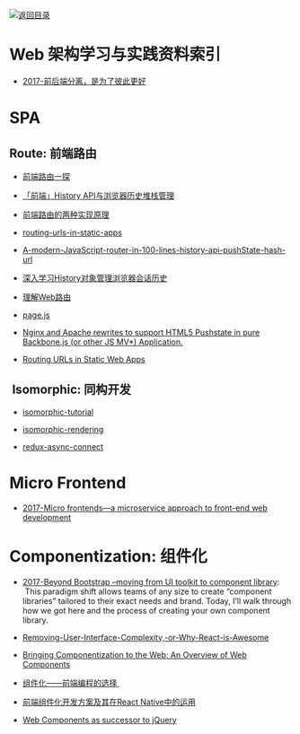 [![返回目录](https://parg.co/UGo)](https://parg.co/b4z) 



# Web 架构学习与实践资料索引



- [2017-前后端分离，是为了彼此更好](https://parg.co/bwq)
 

# SPA 


## Route: 前端路由


- [前端路由一探](http://mp.weixin.qq.com/s/nh4HlXmN2auwkFZSflwZtw)

- [「前端」History API与浏览器历史堆栈管理](https://github.com/ShowJoy-com/showjoy-blog/issues/2)

- [前端路由的两种实现原理](http://orangexc.xyz/2016/10/21/The-realization-principle-of-front-end-routin/?utm_source=tuicool&utm_medium=referral)

- [routing-urls-in-static-apps](https://staticapps.org/articles/routing-urls-in-static-apps/)

- [A-modern-JavaScript-router-in-100-lines-history-api-pushState-hash-url](http://krasimirtsonev.com/blog/article/A-modern-JavaScript-router-in-100-lines-history-api-pushState-hash-url)

- [深入学习History对象管理浏览器会话历史](http://blog.codingplayboy.com/2016/12/10/browser_history/?hmsr=toutiao.io&utm_medium=toutiao.io&utm_source=toutiao.io)

- [理解Web路由](https://mp.weixin.qq.com/s?__biz=MjM5MTA1MjAxMQ==&mid=2651225284&idx=1&sn=a842847bc3d11a9f3d3a74d4e3105543&chksm=bd49a5408a3e2c5688585074f2c18bc85e5b47b4e77580e301628a1bafe0e8b40d160ff34c3c&mpshare=1&scene=1&srcid=0113kQluZM3KC2EKVp2UwH1y&key=c4bc7a764749523898f79d6142d1bfa1d2be501266904669efa55f2856933bae2f7d646278f67a4d8b6d4df0992f684fa16da66ebaf180ae0139be3816d698d3962aa07d7b4bc19186296844de99db8e&ascene=0&uin=NjY5Njk1MDU%3D&devicetype=iMac+MacBookPro11%2C2+OSX+OSX+10.12.2+build(16C67)&version=12010210&nettype=WIFI&fontScale=100&pass_ticket=v1c8sCIg6sXJyhwf9txFmF6pjUH0AyxU36m6XhL69Sw%3D)

- [page.js](https://github.com/visionmedia/page.js)

- [Nginx and Apache rewrites to support HTML5 Pushstate in pure Backbone.js (or other JS MV*) Application.](http://readystate4.com/2012/05/17/nginx-and-apache-rewrite-to-support-html5-pushstate/)

- [Routing URLs in Static Web Apps](https://staticapps.org/articles/routing-urls-in-static-apps/)




##  Isomorphic: 同构开发


- [isomorphic-tutorial](https://github.com/spikebrehm/isomorphic-tutorial)

- [isomorphic-rendering](https://medium.com/@oleg008/isomorphic-rendering-d3e39c3ed073#.6ghei4r1l)
- [redux-async-connect](https://github.com/Rezonans/redux-async-connect)




# Micro Frontend

- [2017-Micro frontends—a microservice approach to front-end web development](https://parg.co/bI7) 


# Componentization: 组件化

- [2017-Beyond Bootstrap –moving from UI toolkit to component library](https://parg.co/bXt):   This paradigm shift allows teams of any size to create “component libraries” tailored to their exact needs and brand. Today, I’ll walk through how we got here and the process of creating your own component library.


- [Removing-User-Interface-Complexity,-or-Why-React-is-Awesome](http://jlongster.com/Removing-User-Interface-Complexity,-or-Why-React-is-Awesome)


- [Bringing Componentization to the Web: An Overview of Web Components](https://www.sitepoint.com/bringing-componentization-web-overview-web-components/)

- [组件化——前端编程的选择 ](http://mp.weixin.qq.com/s?__biz=MzI5MDEzMzg5Nw==&mid=2660394384&idx=1&sn=08485e817a96f3b3d309abae2ec9f1f5&chksm=f7424776c035ce602bde2487d9e483ff82be159b16ba241be1147c3533594c2fd24cc568daba&scene=0#wechat_redirect)



- [前端组件化开发方案及其在React Native中的运用](http://www.infoq.com/cn/articles/front-end-component-develop-and-application-in-react-native?utm_source=tuicool&utm_medium=referral)

- [Web Components as successor to jQuery](https://gist.github.com/warpech/9431953)

